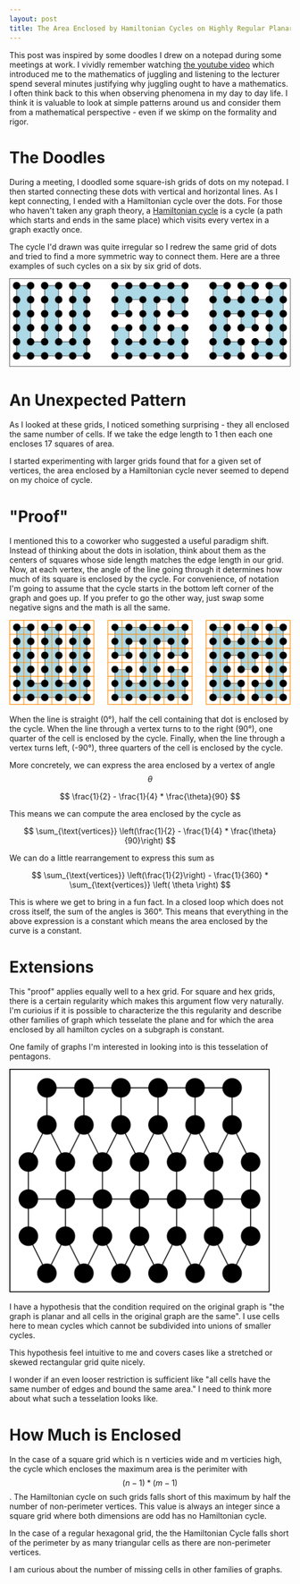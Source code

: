 ```yaml
---
layout: post
title: The Area Enclosed by Hamiltonian Cycles on Highly Regular Planar Graphs
---
```


This post was inspired by some doodles I drew on a notepad during some
meetings at work. I vividly remember watching [the youtube
video](https://www.youtube.com/watch?v=38rf9FLhl-8) which introduced me to the
mathematics of juggling and listening to the lecturer spend several minutes
justifying why juggling ought to have a mathematics. I often think back to this
when observing phenomena in my day to day life. I think it is valuable to look
at simple patterns around us and consider them from a mathematical perspective -
even if we skimp on the formality and rigor.

The Doodles
===========

During a meeting, I doodled some square-ish grids of dots on my notepad. I then
started connecting these dots with vertical and horizontal lines. As I kept
connecting, I ended with a Hamiltonian cycle over the dots. For those who
haven't taken any graph theory, a [Hamiltonian
cycle](https://en.wikipedia.org/wiki/Hamiltonian_path) is a cycle (a path which
starts and ends in the same place) which visits every vertex in a graph exactly
once.

The cycle I'd drawn was quite irregular so I redrew the same grid of dots and
tried to find a more symmetric way to connect them. Here are a three examples of
such cycles on a six by six grid of dots.

<img src="/images/hampath/6x6.png" style="max-height: 400px">

An Unexpected Pattern
=====================

As I looked at these grids, I noticed something surprising - they all enclosed
the same number of cells. If we take the edge length to 1 then each one encloses
17 squares of area.

I started experimenting with larger grids found that for a given set of
vertices, the area enclosed by a Hamiltonian cycle never seemed to depend on my
choice of cycle.

"Proof"
=======

I mentioned this to a coworker who suggested a useful paradigm shift. Instead of
thinking about the dots in isolation, think about them as the centers of squares
whose side length matches the edge length in our grid. Now, at each vertex, the
angle of the line going through it determines how much of its square is enclosed
by the cycle. For convenience, of notation I'm going to assume that the cycle
starts in the bottom left corner of the graph and goes up. If you prefer to go
the other way, just swap some negative signs and the math is all the same.

<img src="/images/hampath/6x6_overlay.png" style="max-height: 400px">

When the line is straight (0°), half the cell containing that dot is enclosed by
the cycle. When the line through a vertex turns to to the right (90°), one
quarter of the cell is enclosed by the cycle. Finally, when the line through a
vertex turns left, (-90°), three quarters of the cell is enclosed by the cycle.

More concretely, we can express the area enclosed by a vertex of angle 
$$ \theta $$ 

$$ \frac{1}{2} - \frac{1}{4} * \frac{\theta}{90} $$

This means we can compute the area enclosed by the cycle as

$$ \sum_{\text{vertices}} \left(\frac{1}{2} - \frac{1}{4} * \frac{\theta}{90}\right) $$

We can do a little rearrangement to express this sum as

$$ \sum_{\text{vertices}} \left(\frac{1}{2}\right) - \frac{1}{360} * \sum_{\text{vertices}} \left( \theta \right) $$

This is where we get to bring in a fun fact. In a closed loop which does not
cross itself, the sum of the angles is 360°.  This means that everything in the
above expression is a constant which means the area enclosed by the curve is a
constant.

Extensions
==========

This "proof" applies equally well to a hex grid. For square and hex grids, there
is a certain regularity which makes this argument flow very naturally. I'm
curioius if it is possible to characterize the this regularity and describe
other families of graph which tesselate the plane and for which the area
enclosed by all hamilton cycles on a subgraph is constant.

One family of graphs I'm interested in looking into is this tesselation of
pentagons.

<img src="/images/hampath/pentagons.png" style="max-height: 400px">

I have a hypothesis that the condition required on the original graph is "the
graph is planar and all cells in the original graph are the same". I use cells
here to mean cycles which cannot be subdivided into unions of smaller cycles.

This hypothesis feel intuitive to me and covers cases like a stretched or skewed
rectangular grid quite nicely.

I wonder if an even  looser restriction is sufficient like "all cells have the
same number of edges and bound the same area." I need to think more about what
such a tesselation looks like.


How Much is Enclosed
====================

In the case of a square grid which is n verticies wide and m verticies high, the
cycle which encloses the maximum area is the perimiter with $$ (n-1) * (m - 1)
$$. The Hamiltonian cycle on such grids falls short of this maximum by half the
number of non-perimeter vertices. This value is always an integer since a square
grid where both dimensions are odd has no Hamiltonian cycle.

In the case of a regular hexagonal grid, the the Hamiltonian Cycle falls short
of the perimeter by as many triangular cells as there are non-perimeter
vertices.

I am curious about the number of missing cells in other families of graphs.
